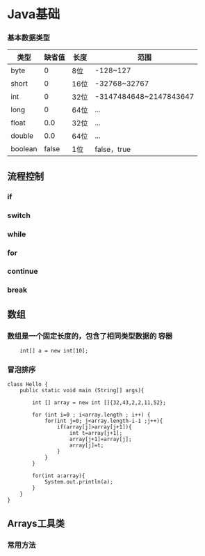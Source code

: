 # Java基础

### 基本数据类型


类型 | 缺省值|  长度 | 范围 
---|---|---|---
byte | 0|8位 | -128~127
short | 0|16位 | -32768~32767 
int | 0|32位| -3147484648~2147843647 
long | 0|64位 | ... 
float | 0.0|32位 | ... 
double |0.0 |64位 | ... 
boolean | false|1位 | false，true


## 流程控制

### if 
### switch
### while
### for
### continue
### break 


## 数组

### 数组是一个固定长度的，包含了相同类型数据的 容器

```
    int[] a = new int[10];
```

### 冒泡排序

```
class Hello {
	public static void main (String[] args){
		
		int [] array = new int []{32,43,2,2,11,52};

		for (int i=0 ; i<array.length ; i++) {
			for(int j=0; j<array.length-i-1 ;j++){
				if(array[j]>array[j+1]){
					int t=array[j+1];
					array[j+1]=array[j];
					array[j]=t;
				}
			}
		} 
		
		for(int a:array){
			System.out.println(a);
		}
	}
}
```

## Arrays工具类

### 常用方法